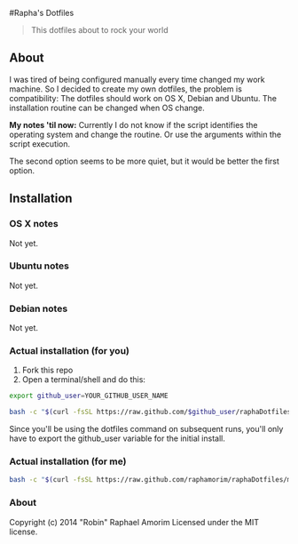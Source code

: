 #Rapha's Dotfiles

> This dotfiles about to rock your world

## About
I was tired of being configured manually every time changed my work machine. So I decided to create my own dotfiles, the problem is compatibility: The dotfiles should work on OS X, Debian and Ubuntu. The installation routine can be changed when OS change.

**My notes 'til now:**
Currently I do not know if the script identifies the operating system and change the routine. Or use the arguments within the script execution.

The second option seems to be more quiet, but it would be better the first option.

## Installation

### OS X notes
Not yet.

### Ubuntu notes
Not yet.

### Debian notes
Not yet.

###  Actual installation (for you)

1. Fork this repo
2. Open a terminal/shell and do this:

```sh
export github_user=YOUR_GITHUB_USER_NAME

bash -c "$(curl -fsSL https://raw.github.com/$github_user/raphaDotfiles/master/bin/dotfiles)" && source ~/.bashrc
```

Since you'll be using the dotfiles command on subsequent runs, you'll only have to export the github_user variable for the initial install.

### Actual installation (for me)

```sh
bash -c "$(curl -fsSL https://raw.github.com/raphamorim/raphaDotfiles/master/bin/dotfiles)" && source ~/.bashrc
```

### About 

Copyright (c) 2014 "Robin" Raphael Amorim
Licensed under the MIT license.
